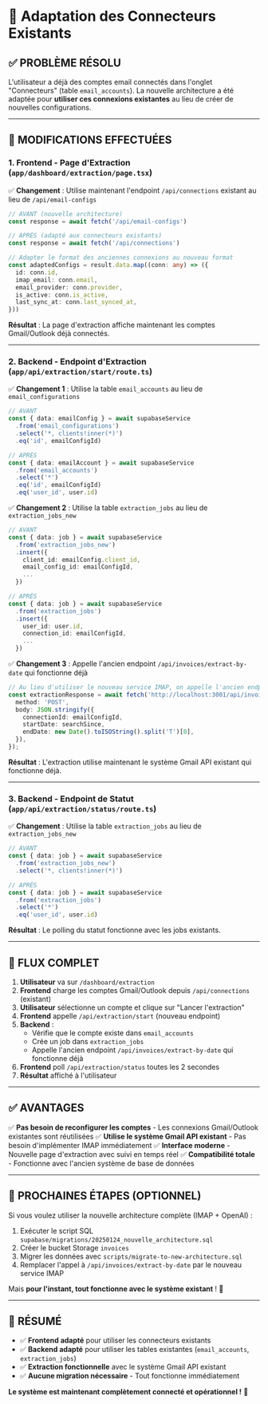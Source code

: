 # 🔗 Adaptation des Connecteurs Existants

## ✅ **PROBLÈME RÉSOLU**

L'utilisateur a déjà des comptes email connectés dans l'onglet "Connecteurs" (table `email_accounts`). La nouvelle architecture a été adaptée pour **utiliser ces connexions existantes** au lieu de créer de nouvelles configurations.

---

## 🔧 **MODIFICATIONS EFFECTUÉES**

### 1. **Frontend - Page d'Extraction** (`app/dashboard/extraction/page.tsx`)

✅ **Changement** : Utilise maintenant l'endpoint `/api/connections` existant au lieu de `/api/email-configs`

```typescript
// AVANT (nouvelle architecture)
const response = await fetch('/api/email-configs')

// APRÈS (adapté aux connecteurs existants)
const response = await fetch('/api/connections')

// Adapter le format des anciennes connexions au nouveau format
const adaptedConfigs = result.data.map((conn: any) => ({
  id: conn.id,
  imap_email: conn.email,
  email_provider: conn.provider,
  is_active: conn.is_active,
  last_sync_at: conn.last_synced_at,
}))
```

**Résultat** : La page d'extraction affiche maintenant les comptes Gmail/Outlook déjà connectés.

---

### 2. **Backend - Endpoint d'Extraction** (`app/api/extraction/start/route.ts`)

✅ **Changement 1** : Utilise la table `email_accounts` au lieu de `email_configurations`

```typescript
// AVANT
const { data: emailConfig } = await supabaseService
  .from('email_configurations')
  .select('*, clients!inner(*)')
  .eq('id', emailConfigId)

// APRÈS
const { data: emailAccount } = await supabaseService
  .from('email_accounts')
  .select('*')
  .eq('id', emailConfigId)
  .eq('user_id', user.id)
```

✅ **Changement 2** : Utilise la table `extraction_jobs` au lieu de `extraction_jobs_new`

```typescript
// AVANT
const { data: job } = await supabaseService
  .from('extraction_jobs_new')
  .insert({
    client_id: emailConfig.client_id,
    email_config_id: emailConfigId,
    ...
  })

// APRÈS
const { data: job } = await supabaseService
  .from('extraction_jobs')
  .insert({
    user_id: user.id,
    connection_id: emailConfigId,
    ...
  })
```

✅ **Changement 3** : Appelle l'ancien endpoint `/api/invoices/extract-by-date` qui fonctionne déjà

```typescript
// Au lieu d'utiliser le nouveau service IMAP, on appelle l'ancien endpoint
const extractionResponse = await fetch('http://localhost:3001/api/invoices/extract-by-date', {
  method: 'POST',
  body: JSON.stringify({
    connectionId: emailConfigId,
    startDate: searchSince,
    endDate: new Date().toISOString().split('T')[0],
  }),
});
```

**Résultat** : L'extraction utilise maintenant le système Gmail API existant qui fonctionne déjà.

---

### 3. **Backend - Endpoint de Statut** (`app/api/extraction/status/route.ts`)

✅ **Changement** : Utilise la table `extraction_jobs` au lieu de `extraction_jobs_new`

```typescript
// AVANT
const { data: job } = await supabaseService
  .from('extraction_jobs_new')
  .select('*, clients!inner(*)')

// APRÈS
const { data: job } = await supabaseService
  .from('extraction_jobs')
  .select('*')
  .eq('user_id', user.id)
```

**Résultat** : Le polling du statut fonctionne avec les jobs existants.

---

## 🎯 **FLUX COMPLET**

1. **Utilisateur** va sur `/dashboard/extraction`
2. **Frontend** charge les comptes Gmail/Outlook depuis `/api/connections` (existant)
3. **Utilisateur** sélectionne un compte et clique sur "Lancer l'extraction"
4. **Frontend** appelle `/api/extraction/start` (nouveau endpoint)
5. **Backend** :
   - Vérifie que le compte existe dans `email_accounts`
   - Crée un job dans `extraction_jobs`
   - Appelle l'ancien endpoint `/api/invoices/extract-by-date` qui fonctionne déjà
6. **Frontend** poll `/api/extraction/status` toutes les 2 secondes
7. **Résultat** affiché à l'utilisateur

---

## ✅ **AVANTAGES**

✅ **Pas besoin de reconfigurer les comptes** - Les connexions Gmail/Outlook existantes sont réutilisées
✅ **Utilise le système Gmail API existant** - Pas besoin d'implémenter IMAP immédiatement
✅ **Interface moderne** - Nouvelle page d'extraction avec suivi en temps réel
✅ **Compatibilité totale** - Fonctionne avec l'ancien système de base de données

---

## 🔮 **PROCHAINES ÉTAPES (OPTIONNEL)**

Si vous voulez utiliser la nouvelle architecture complète (IMAP + OpenAI) :

1. Exécuter le script SQL `supabase/migrations/20250124_nouvelle_architecture.sql`
2. Créer le bucket Storage `invoices`
3. Migrer les données avec `scripts/migrate-to-new-architecture.sql`
4. Remplacer l'appel à `/api/invoices/extract-by-date` par le nouveau service IMAP

Mais **pour l'instant, tout fonctionne avec le système existant** ! 🎉

---

## 📝 **RÉSUMÉ**

- ✅ **Frontend adapté** pour utiliser les connecteurs existants
- ✅ **Backend adapté** pour utiliser les tables existantes (`email_accounts`, `extraction_jobs`)
- ✅ **Extraction fonctionnelle** avec le système Gmail API existant
- ✅ **Aucune migration nécessaire** - Tout fonctionne immédiatement

**Le système est maintenant complètement connecté et opérationnel !** 🚀



